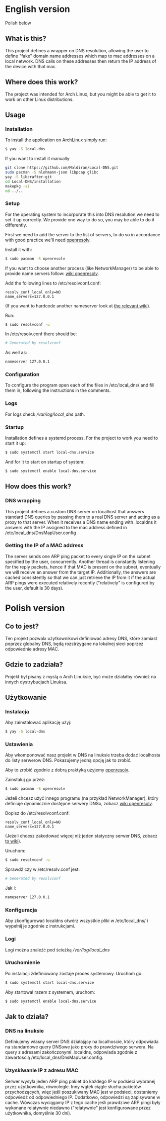 # English version
Polish below
## What is this?
This project defines a wrapper on DNS resolution, allowing the user to define "fake" domain name addresses which map to mac addresses on a local network. DNS calls on these addresses then return the IP address of the device with that mac.
## Where does this work?
The project was intended for Arch Linux, but you might be able to get it to work on other Linux distributions.
## Usage
### Installation
To install the application on ArchLinux simply run:
```sh
$ yay -S local-dns
```
If you want to install it manually
```sh
git clone https://github.com/Maldiran/Local-DNS.git
sudo pacman -S nlohmann-json libpcap glibc
yay -S libcrafter-git
cd Local-DNS/installation
makepkg -si
cd ../..
```
### Setup

For the operating system to incorporate this into DNS resolution we need to set it up correctly. We provide one way to do so, you may be able to do it differently.

First we need to add the server to the list of servers, to do so in accordance with good practice we'll need [openresolv](https://wiki.archlinux.org/index.php/Openresolv).

Install it with:
```sh
$ sudo pacman -S openresolv
```

If you want to choose another process (like NetworkManager) to be able to provide name servers  follow: [wiki openresolv](https://wiki.archlinux.org/index.php/Openresolv#Users).

Add the following lines to /etc/resolvconf.conf:
```
resolv_conf_local_only=NO
name_servers=127.0.0.1
```
(If you want to hardcode another nameserver look at [the relevant wiki](https://wiki.archlinux.org/index.php/Openresolv#Defining_multiple_values_for_options)).

Run:
```sh
$ sudo resolvconf -u
```

In /etc/resolv.conf there should be:
```sh
# Generated by resolvconf
```
As well as:
```sh
nameserver 127.0.0.1
```

### Configuration
To configure the program open each of the files in /etc/local_dns/ and fill them in, following the instructions in the comments.

### Logs
For logs check */var/log/local_dns* path.

### Startup
Installation defines a systemd process. For the project to work you need to start it up:
```sh
$ sudo systemctl start local-dns.service
```
And for it to start on startup of system:
```sh
$ sudo systemctl enable local-dns.service
```

## How does this work?
### DNS wrapping
This project defines a custom DNS server on localhost that answers standard DNS queries by passing them to a real DNS server and acting as a proxy to that server. When it receives a DNS name ending with .localdns it answers with the IP assigned to the mac address defined in /etc/local_dns/DnsMapUser.config
### Getting the IP of a MAC address
The server sends one ARP ping packet to every single IP on the subnet specified by the user, concurrently. Another thread is constantly listening for the reply packets, hence if that MAC is present on the subnet, eventually we will receive an answer from the target IP. Additionally, the answers are cached consistently so that we can just retrieve the IP from it if the actual ARP pings were executed relatively recently ("relatively" is configured by the user, default is 30 days).

# Polish version
## Co to jest?
Ten projekt pozwala użytkownikowi definiować adresy DNS, które zamiast poprzez globalny DNS, będą rozstrzygane na lokalnej sieci poprzez odpowiednie adresy MAC.

## Gdzie to zadziała?
Projekt był pisany z myslą o Arch Linuksie, być może działałby również na innych dystrybucjach Linuksa.
## Użytkowanie
### Instalacja
Aby zainstalować aplikację użyj:
```sh
$ yay -S local-dns
```
### Ustawienia
Aby wkomponować nasz projekt w DNS na linuksie trzeba dodać localhosta do listy serwerow DNS. Pokazujemy jedną opcję jak to zrobić.

Aby to zrobić zgodnie z dobrą praktyką użyjemy [openresolv](https://wiki.archlinux.org/index.php/Openresolv).

Zainstaluj go przez:
```sh
$ sudo pacman -S openresolv
```

Jeżeli chcesz użyć innego programu (na przykład NetworkManager), który definiuje dynamicznie dostępne serwery DNSu, zobacz [wiki openresolv](https://wiki.archlinux.org/index.php/Openresolv#Users).

Dopisz do /etc/resolvconf.conf:
```
resolv_conf_local_only=NO
name_servers=127.0.0.1
```
(Jeżeli chcesz zakodować więcej niż jeden statyczny serwer DNS, zobacz [to wiki](https://wiki.archlinux.org/index.php/Openresolv#Defining_multiple_values_for_options)).

Uruchom:
```sh
$ sudo resolvconf -u
```

Sprawdź czy w /etc/resolv.conf jest:
```sh
# Generated by resolvconf
```
Jak i:
```sh
nameserver 127.0.0.1
```

### Konfiguracja
Aby zkonfigurować localdns otwórz wszystkie pliki w /etc/local_dns/ i wypełnij je zgodnie z instrukcjami.

### Logi
Logi można znaleźć pod ścieżką */var/log/local_dns*

### Uruchomienie
Po instalacji zdefiniowany zostaje proces systemowy. Uruchom go:
```sh
$ sudo systemctl start local-dns.service
```
Aby startował razem z systemem, uruchom:
```sh
$ sudo systemctl enable local-dns.service
```

## Jak to działa?
### DNS na linuksie
Definiujemy własny server DNS działający na localhoscie, który odpowiada na standardowe query DNSowe jako proxy do prawdziwego serwera. Na query z adresami zakończonymi .localdns, odpowiada zgodnie z zawartoscią /etc/local_dns/DnsMapUser.config.
### Uzyskiwanie IP z adresu MAC
Serwer wysyła jeden ARP ping pakiet do każdego IP w podsieci wybranej przez użytkownika, równolegle. Inny wątek ciągle słucha pakietów przychodzących, więc jeśli poszukiwany MAC jest w podsieci, dostaniemy odpowiedź od odpowiedniego IP. Dodatkowo, odpowiedzi są zapisywane w cache. Wówczas wyciągamy IP z tego cache jeśli prawdziwe ARP pingi były wykonane relatywnie niedawno ("relatywnie" jest konfigurowane przez użytkownika, domyślnie 30 dni).
